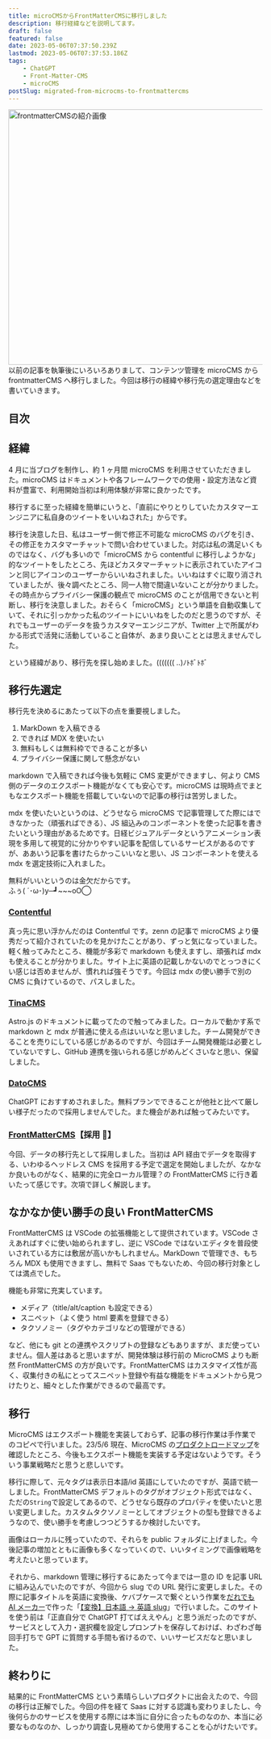 ```yaml
---
title: microCMSからFrontMatterCMSに移行しました
description: 移行経緯などを説明してます。
draft: false
featured: false
date: 2023-05-06T07:37:50.239Z
lastmod: 2023-05-06T07:37:53.186Z
tags:
    - ChatGPT
    - Front-Matter-CMS
    - microCMS
postSlug: migrated-from-microcms-to-frontmattercms
---
```


<a href="https://frontmatter.codes/" target="_blank"><img src="&#x2F;assets&#x2F;img&#x2F;posts&#x2F;frontmattercms_thumbnail.png" alt="frontmatterCMSの紹介画像" title="frontmatterCMS" width="1012" height="506" ></a>
以前の記事を執筆後にいろいろありまして、コンテンツ管理を microCMS から frontmatterCMS へ移行しました。今回は移行の経緯や移行先の選定理由などを書いていきます。

## 目次

## 経緯

4 月に当ブログを制作し、約 1 ヶ月間 microCMS を利用させていただきました。microCMS はドキュメントや各フレームワークでの使用・設定方法など資料が豊富で、利用開始当初は利用体験が非常に良かったです。

移行するに至った経緯を簡単にいうと、「直前にやりとりしていたカスタマーエンジニアに私自身のツイートをいいねされた」からです。

移行を決意した日、私はユーザー側で修正不可能な microCMS のバグを引き、その修正をカスタマーチャットで問い合わせていました。対応は私の満足いくものではなく、バグも多いので「microCMS から contentful に移行しようかな」的なツイートをしたところ、先ほどカスタマーチャットに表示されていたアイコンと同じアイコンのユーザーからいいねされました。いいねはすぐに取り消されていましたが、後々調べたところ、同一人物で間違いないことが分かりました。その時点からプライバシー保護の観点で microCMS のことが信用できないと判断し、移行を決意しました。おそらく「microCMS」という単語を自動収集していて、それに引っかかった私のツイートにいいねをしたのだと思うのですが、それでもユーザーのデータを扱うカスタマーエンジニアが、Twitter 上で所属がわかる形式で活発に活動していること自体が、あまり良いこととは思えませんでした。

という経緯があり、移行先を探し始めました。((((((( ‥)ﾉﾄﾎﾞﾄﾎﾞ

## 移行先選定

移行先を決めるにあたって以下の点を重要視しました。

1. MarkDown を入稿できる
2. できれば MDX を使いたい
3. 無料もしくは無料枠でできることが多い
4. プライバシー保護に関して懸念がない

markdown で入稿できれば今後も気軽に CMS 変更ができますし、何より CMS 側のデータのエクスポート機能がなくても安心です。microCMS は現時点でまともなエクスポート機能を搭載していないので記事の移行は苦労しました。

mdx を使いたいというのは、どうせなら microCMS で記事管理してた際にはできなかった（頑張ればできる）、JS 組込みのコンポーネントを使った記事を書きたいという理由があるためです。日経ビジュアルデータというアニメーション表現を多用して視覚的に分かりやすい記事を配信しているサービスがあるのですが、ああいう記事を書けたらかっこいいなと思い、JS コンポーネントを使える mdx を選定技術に入れました。

無料がいいというのは金欠だからです。<br>
ふぅ( ´･ω･)y─┛~~~oΟ◯

### [Contentful](https://www.contentful.com/)

真っ先に思い浮かんだのは Contentful です。zenn の記事で microCMS より優秀だって紹介されていたのを見かけたことがあり、ずっと気になっていました。軽く触ってみたところ、機能が多彩で markdown も使えますし、頑張れば mdx も使えることが分かりました。サイト上に英語の記載しかないのでとっつきにくい感じは否めませんが、慣れれば強そうです。今回は mdx の使い勝手で別の CMS に負けているので、パスしました。

### [TinaCMS](https://tina.io/)

Astro.js のドキュメントに載ってたので触ってみました。ローカルで動かす系で markdown と mdx が普通に使える点はいいなと思いました。チーム開発ができることを売りにしている感じがあるのですが、今回はチーム開発機能は必要としていないですし、GitHub 連携を強いられる感じがめんどくさいなと思い、保留しました。

### [DatoCMS](https://www.datocms.com/)

ChatGPT におすすめされました。無料プランでできることが他社と比べて厳しい様子だったので採用しませんでした。また機会があれば触ってみたいです。

### [FrontMatterCMS](https://frontmatter.codes/)【採用 🎉】

今回、データの移行先として採用しました。当初は API 経由でデータを取得する、いわゆるヘッドレス CMS を採用する予定で選定を開始しましたが、なかなか良いものがなく、結果的に完全ローカル管理？の FrontMatterCMS に行き着いたって感じです。次項で詳しく解説します。

## なかなか使い勝手の良い FrontMatterCMS

FrontMatterCMS は VSCode の拡張機能として提供されています。VSCode さえあればすぐに使い始められますし、逆に VSCode ではないエディタを普段使いされている方には敷居が高いかもしれません。MarkDown で管理でき、もちろん MDX も使用できますし、無料で Saas でもないため、今回の移行対象としては満点でした。

機能も非常に充実しています。

-   メディア（title/alt/caption も設定できる）
-   スニペット（よく使う html 要素を登録できる）
-   タクソノミー（タグやカテゴリなどの管理ができる）

など、他にも git との連携やスクリプトの登録などもありますが、まだ使っていません。個人差はあると思いますが、開発体験は移行前の MicroCMS よりも断然 FrontMatterCMS の方が良いです。FrontMatterCMS はカスタマイズ性が高く、収集付きの私にとってスニペット登録や有益な機能をドキュメントから見つけたりと、細々とした作業ができるので最高です。

## 移行

MicroCMS はエクスポート機能を実装しておらず、記事の移行作業は手作業でのコピペで行いました。23/5/6 現在、MicroCMS の[プロダクトロードマップ](https://microcms.airfocus.site/roadmap/now)を確認したところ、今後もエクスポート機能を実装する予定はないようです。そういう事業戦略だと思うと悲しいです。

移行に際して、元々タグは表示日本語/id 英語にしていたのですが、英語で統一しました。FrontMatterCMS デフォルトのタグがオブジェクト形式ではなく、ただの`String`で設定してあるので、どうせなら既存のプロパティを使いたいと思い変更しました。カスタムタクソノミーとしてオブジェクトの型も登録できるようなので、使い勝手を考慮しつつどうするか検討したいです。

画像はローカルに残っていたので、それらを public フォルダに上げました。今後記事の増加とともに画像も多くなっていくので、いいタイミングで画像戦略を考えたいと思っています。

それから、markdown 管理に移行するにあたって今までは一意の ID を記事 URL に組み込んでいたのですが、今回から slug での URL 発行に変更しました。その際に記事タイトルを英語に変換後、ケバブケースで繋ぐという作業を[だれでも AI メーカー](https://dare-ai.com/)で作った「[【変換】日本語 → 英語 slug](https://dare-ai.com/apps/em10u6b9g868)」で行いました。このサイトを使う前は「正直自分で ChatGPT 打てばええやん」と思う派だったのですが、サービスとして入力・選択欄を設定しプロンプトを保存しておけば、わざわざ毎回手打ちで GPT に質問する手間も省けるので、いいサービスだなと思いました。

## 終わりに

結果的に FrontMatterCMS という素晴らしいプロダクトに出会えたので、今回の移行は正解でした。今回の件を経て Saas に対する認識も変わりましたし、今後何らかのサービスを使用する際には本当に自分に合ったものなのか、本当に必要なものなのか、しっかり調査し見極めてから使用することを心がけたいです。

